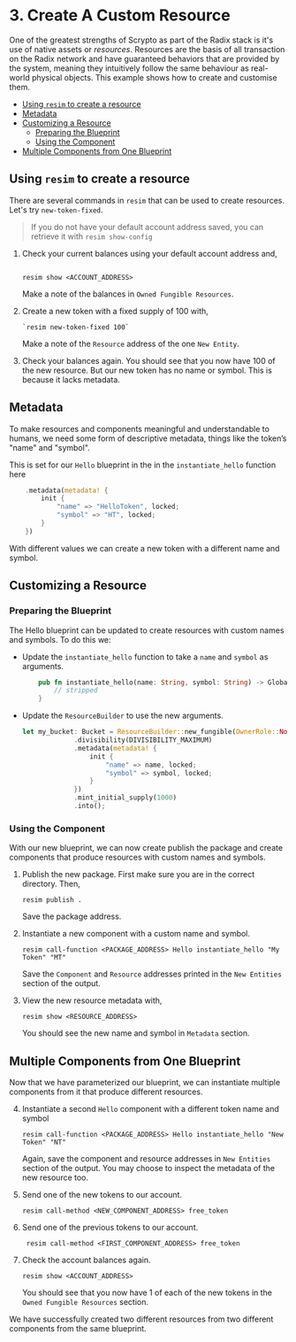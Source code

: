 # 3. Create A Custom Resource

One of the greatest strengths of Scrypto as part of the Radix stack is it's use
of native assets or _resources_. Resources are the basis of all transaction on
the Radix network and have guaranteed behaviors that are provided by the system,
meaning they intuitively follow the same behaviour as real-world physical
objects. This example shows how to create and customise them.

- [Using `resim` to create a resource](#using-resim-to-create-a-resource)
- [Metadata](#metadata)
- [Customizing a Resource](#customizing-a-resource)
  - [Preparing the Blueprint](#preparing-the-blueprint)
  - [Using the Component](#using-the-component)
- [Multiple Components from One Blueprint](#multiple-components-from-one-blueprint)

## Using `resim` to create a resource

There are several commands in `resim` that can be used to create resources.
Let's try `new-token-fixed`.

> If you do not have your default account address saved, you can retrieve it
> with `resim show-config`

1. Check your current balances using your default account address and,

   ```

   resim show <ACCOUNT_ADDRESS>

   ```

   Make a note of the balances in `Owned Fungible Resources`.

2. Create a new token with a fixed supply of 100 with,

   ```
   `resim new-token-fixed 100`

   ```

   Make a note of the `Resource` address of the one `New Entity`.

3. Check your balances again. You should see that you now have 100 of the new
   resource. But our new token has no name or symbol. This is because it lacks
   metadata.

## Metadata

To make resources and components meaningful and understandable to humans, we
need some form of descriptive metadata, things like the token’s "name" and
"symbol".

This is set for our `Hello` blueprint in the in the `instantiate_hello` function
here

```rust
    .metadata(metadata! {
        init {
            "name" => "HelloToken", locked;
            "symbol" => "HT", locked;
        }
    })
```

With different values we can create a new token with a different name and
symbol.

## Customizing a Resource

### Preparing the Blueprint

The Hello blueprint can be updated to create resources with custom names and
symbols. To do this we:

- Update the `instantiate_hello` function to take a `name` and `symbol` as
  arguments.

  ```rust
      pub fn instantiate_hello(name: String, symbol: String) -> Global<Hello> {
          // stripped
      }
  ```

- Update the `ResourceBuilder` to use the new arguments.

  ```rust
  let my_bucket: Bucket = ResourceBuilder::new_fungible(OwnerRole::None)
               .divisibility(DIVISIBILITY_MAXIMUM)
               .metadata(metadata! {
                   init {
                       "name" => name, locked;
                       "symbol" => symbol, locked;
                   }
               })
               .mint_initial_supply(1000)
               .into();
  ```

### Using the Component

With our new blueprint, we can now create publish the package and create
components that produce resources with custom names and symbols.

1. Publish the new package. First make sure you are in the correct directory.
   Then,

   ```
   resim publish .
   ```

   Save the package address.

2. Instantiate a new component with a custom name and symbol.

   ```
   resim call-function <PACKAGE_ADDRESS> Hello instantiate_hello "My Token" "MT"
   ```

   Save the `Component` and `Resource` addresses printed in the `New Entities`
   section of the output.

3. View the new resource metadata with,

   ```
   resim show <RESOURCE_ADDRESS>
   ```

   You should see the new name and symbol in `Metadata` section.

## Multiple Components from One Blueprint

Now that we have parameterized our blueprint, we can instantiate multiple
components from it that produce different resources.

4. Instantiate a second `Hello` component with a different token name and symbol

   ```
   resim call-function <PACKAGE_ADDRESS> Hello instantiate_hello "New Token" "NT"
   ```

   Again, save the component and resource addresses in `New Entities` section of
   the output. You may choose to inspect the metadata of the new resource too.

5. Send one of the new tokens to our account.

   ```
   resim call-method <NEW_COMPONENT_ADDRESS> free_token
   ```

6. Send one of the previous tokens to our account.

   ```
    resim call-method <FIRST_COMPONENT_ADDRESS> free_token
   ```

7. Check the account balances again.

   ```
   resim show <ACCOUNT_ADDRESS>
   ```

   You should see that you now have 1 of each of the new tokens in the
   `Owned Fungible Resources` section.

We have successfully created two different resources from two different
components from the same blueprint.

